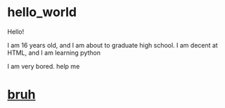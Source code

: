# hello_world
Hello! 
<p> I am 16 years old, and I am about to graduate high school. I am decent at HTML, and I am learning python </p>
<p> I am very bored. help me </p>
  <a href="https://bit.ly/2LDI50q"/>
      <h1> bruh <h1>
